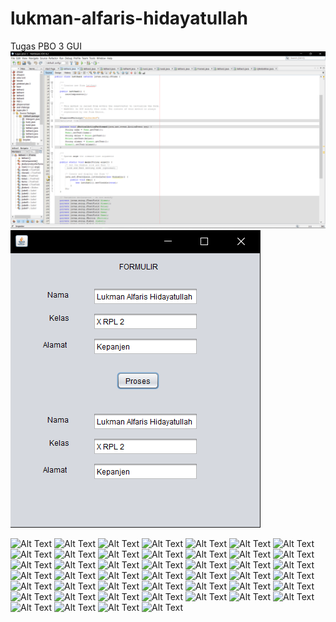 # lukman-alfaris-hidayatullah
Tugas PBO 3 GUI
![Alt Text](https://github.com/lhidayatullah/lukman-alfaris-hidayatullah/blob/master/1.png)
![Alt Text](https://github.com/lhidayatullah/lukman-alfaris-hidayatullah/blob/master/2.png)

![Alt Text]()
![Alt Text]()
![Alt Text]()
![Alt Text]()
![Alt Text]()
![Alt Text]()
![Alt Text]()
![Alt Text]()
![Alt Text]()
![Alt Text]()
![Alt Text]()
![Alt Text]()
![Alt Text]()
![Alt Text]()
![Alt Text]()
![Alt Text]()
![Alt Text]()
![Alt Text]()
![Alt Text]()
![Alt Text]()
![Alt Text]()
![Alt Text]()
![Alt Text]()
![Alt Text]()
![Alt Text]()
![Alt Text]()
![Alt Text]()
![Alt Text]()
![Alt Text]()
![Alt Text]()
![Alt Text]()
![Alt Text]()
![Alt Text]()
![Alt Text]()
![Alt Text]()
![Alt Text]()
![Alt Text]()
![Alt Text]()
![Alt Text]()
![Alt Text]()
![Alt Text]()
![Alt Text]()
![Alt Text]()
![Alt Text]()
![Alt Text]()
![Alt Text]()
